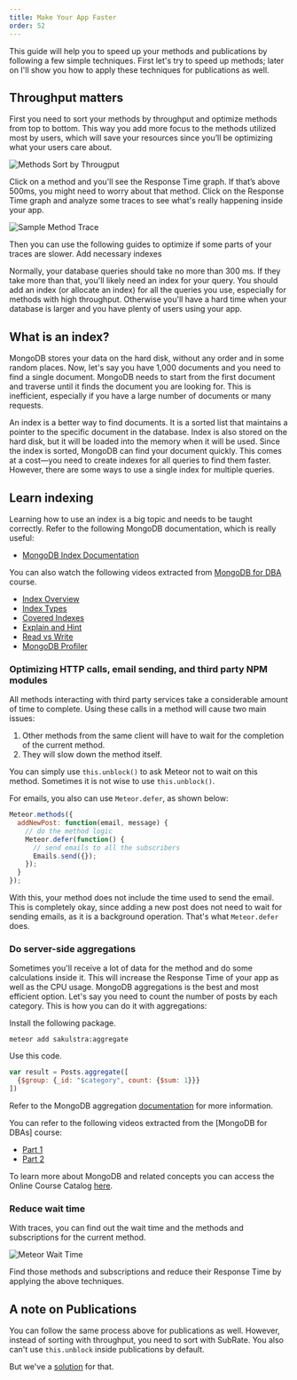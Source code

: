 ```yaml
---
title: Make Your App Faster
order: 52
---
```


This guide will help you to speed up your methods and publications by following a few simple techniques. First let's try to speed up methods; later on I'll show you how to apply these techniques for publications as well.

## Throughput matters

First you need to sort your methods by throughput and optimize methods from top to bottom. This way you add more focus to the methods utilized most by users, which will save your resources since you’ll be optimizing what your users care about.

![Methods Sort by Througput](https://i.cloudup.com/rPb_vfIYLn.png)

Click on a method and you'll see the Response Time graph. If that’s above 500ms, you might need to worry about that method. Click on the Response Time graph and analyze some traces to see what's really happening inside your app.

![Sample Method Trace](https://i.cloudup.com/na_Q_aHqhk.png)

Then you can use the following guides to optimize if some parts of your traces are slower.
Add necessary indexes

Normally, your database queries should take no more than 300 ms. If they take more than that, you'll likely need an index for your query. You should add an index (or allocate an index) for all the queries you use, especially for methods with high throughput. Otherwise you'll have a hard time when your database is larger and you have plenty of users using your app.

## What is an index?

MongoDB stores your data on the hard disk, without any order and in some random places. Now, let's say you have 1,000 documents and you need to find a single document. MongoDB needs to start from the first document and traverse until it finds the document you are looking for. This is inefficient, especially if you have a large number of documents or many requests.

An index is a better way to find documents. It is a sorted list that maintains a pointer to the specific document in the database. Index is also stored on the hard disk, but it will be loaded into the memory when it will be used. Since the index is sorted, MongoDB can find your document quickly. This comes at a cost—you need to create indexes for all queries to find them faster. However, there are some ways to use a single index for multiple queries.

## Learn indexing

Learning how to use an index is a big topic and needs to be taught correctly. Refer to the following MongoDB documentation, which is really useful:

* [MongoDB Index Documentation](http://docs.mongodb.org/manual/indexes/)

You can also watch the following videos extracted from  [MongoDB for DBA](https://university.mongodb.com/courses/10gen/M102/2014_July/about) course.

* [Index Overview](https://www.youtube.com/watch?v=a7TrHP1C6qQ)
* [Index Types](https://www.youtube.com/watch?v=DFfCC8Or8_U)
* [Covered Indexes](https://www.youtube.com/watch?v=boAkBnMUBnw)
* [Explain and Hint](https://www.youtube.com/watch?v=oaTm0Kftit8)
* [Read vs Write](https://www.youtube.com/watch?v=USDbDotmums)
* [MongoDB Profiler](https://www.youtube.com/watch?v=MzLmI8FNB94)

### Optimizing HTTP calls, email sending, and third party NPM modules

All methods interacting with third party services take a considerable amount of time to complete. Using these calls in a method will cause two main issues:

1. Other methods from the same client will have to wait for the completion of the current method.
2. They will slow down the method itself.

You can simply use `this.unblock()` to ask Meteor not to wait on this method. Sometimes it is not wise to use `this.unblock()`.

For emails, you also can use `Meteor.defer`, as shown below:

~~~js
Meteor.methods({
  addNewPost: function(email, message) {
    // do the method logic
    Meteor.defer(function() {
      // send emails to all the subscribers
      Emails.send({});
    });
  }
});
~~~

With this, your method does not include the time used to send the email. This is completely okay, since adding a new post does not need to wait for sending emails, as it is a background operation. That's what `Meteor.defer` does.

### Do server-side aggregations

Sometimes you'll receive a lot of data for the method and do some calculations inside it. This will increase the Response Time of your app as well as the CPU usage. MongoDB aggregations is the best and most efficient option. Let's say you need to count the number of posts by each category. This is how you can do it with aggregations:

Install the following package.

~~~shell
meteor add sakulstra:aggregate
~~~

Use this code.

~~~js
var result = Posts.aggregate([
  {$group: {_id: "$category", count: {$sum: 1}}}
])
~~~


Refer to the MongoDB aggregation [documentation](http://docs.mongodb.org/manual/applications/aggregation/) for more information.

You can refer to the following videos extracted from the [MongoDB for DBAs] course:

* [Part 1](https://www.youtube.com/watch?v=OOciY22Eqpc)
* [Part 2](https://www.youtube.com/watch?v=5ApeWrsjOJY)

To learn more about MongoDB and related concepts you can access the Online Course Catalog
[here](https://university.mongodb.com/courses/catalog).

### Reduce wait time

With traces, you can find out the wait time and the methods and subscriptions for the current method.

![Meteor Wait Time](https://i.cloudup.com/M-Ps-P6yeg.png)

Find those methods and subscriptions and reduce their Response Time by applying the above techniques.

## A note on Publications

You can follow the same process above for publications as well. However, instead of sorting with throughput, you need to sort with SubRate. You also can't use `this.unblock` inside publications by default.

But we've a [solution](https://github.com/meteorhacks/unblock) for that.
